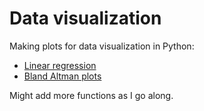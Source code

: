 # Data visualization
Making plots for data visualization in Python:
- [Linear regression](https://www.ibm.com/topics/linear-regression)
- [Bland Altman plots](https://www.ncbi.nlm.nih.gov/pmc/articles/PMC4470095/)

Might add more functions as I go along.
